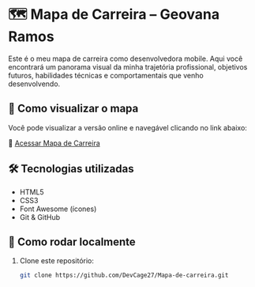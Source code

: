 # 🗺️ Mapa de Carreira – Geovana Ramos

Este é o meu mapa de carreira como desenvolvedora mobile. Aqui você encontrará um panorama visual da minha trajetória profissional, objetivos futuros, habilidades técnicas e comportamentais que venho desenvolvendo.

## 🚀 Como visualizar o mapa

Você pode visualizar a versão online e navegável clicando no link abaixo:

🔗 [Acessar Mapa de Carreira](https://devcage27.github.io/Mapa-de-carreira/)

## 🛠️ Tecnologias utilizadas

- HTML5
- CSS3
- Font Awesome (ícones)
- Git & GitHub

## 📁 Como rodar localmente

1. Clone este repositório:
   ```bash
   git clone https://github.com/DevCage27/Mapa-de-carreira.git
